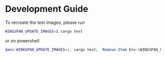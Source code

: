 # Development Guide
To recreate the test images, please run

```bash
WINGSPAN_UPDATE_IMAGES=1 cargo test
```

or on powershell
```powershell
$env:WINGSPAN_UPDATE_IMAGES=1; cargo test;  Remove-Item Env:\WINGSPAN_UPDATE_IMAGES
```